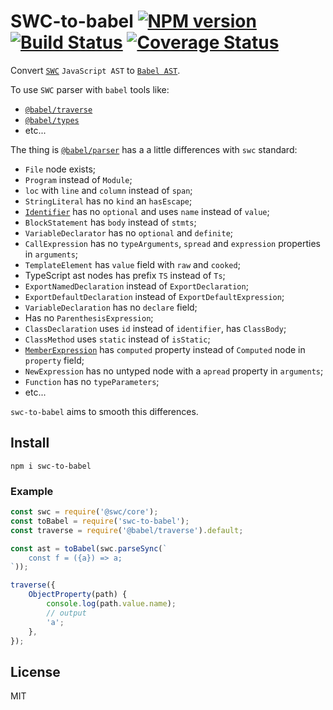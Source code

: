 # SWC-to-babel [![NPM version][NPMIMGURL]][NPMURL] [![Build Status][BuildStatusIMGURL]][BuildStatusURL] [![Coverage Status][CoverageIMGURL]][CoverageURL]

[NPMIMGURL]: https://img.shields.io/npm/v/swc-to-babel.svg?style=flat&longCache=true
[BuildStatusURL]: https://github.com/coderaiser/swc-to-babel/actions?query=workflow%3A%22Node+CI%22 "Build Status"
[BuildStatusIMGURL]: https://github.com/coderaiser/swc-to-babel/workflows/Node%20CI/badge.svg
[NPMURL]: https://npmjs.org/package/swc-to-babel "npm"
[BuildStatusURL]: https://travis-ci.org/coderaiser/swc-to-babel "Build Status"
[CoverageURL]: https://coveralls.io/github/coderaiser/swc-to-babel?branch=master
[CoverageIMGURL]: https://coveralls.io/repos/coderaiser/swc-to-babel/badge.svg?branch=master&service=github

Convert [`SWC`](https://swc.rs/) `JavaScript AST` to [`Babel AST`](https://github.com/babel/babel/blob/main/packages/babel-parser/ast/spec.md).

To use `SWC` parser with `babel` tools like:

- [`@babel/traverse`](https://babeljs.io/docs/en/babel-traverse)
- [`@babel/types`](https://babeljs.io/docs/en/babel-types)
- etc...

The thing is [`@babel/parser`](https://babeljs.io/docs/en/babel-parser) has a a little differences with `swc` standard:

- `File` node exists;
- `Program` instead of `Module`;
- `loc` with `line` and `column` instead of `span`;
- `StringLiteral` has no `kind` an `hasEscape`;
- [`Identifier`](https://github.com/coderaiser/putout/blob/master/docs/the-book-of-ast.md#identifier) has no `optional` and uses `name` instead of `value`;
- `BlockStatement` has `body` instead of `stmts`;
- `VariableDeclarator` has no `optional` and `definite`;
- `CallExpression` has no `typeArguments`, `spread` and `expression` properties in `arguments`;
- `TemplateElement` has `value` field with `raw` and `cooked`;
- TypeScript ast nodes has prefix `TS` instead of `Ts`;
- `ExportNamedDeclaration` instead of `ExportDeclaration`;
- `ExportDefaultDeclaration` instead of `ExportDefaultExpression`;
- `VariableDeclaration` has no `declare` field;
- Has no `ParenthesisExpression`;
- `ClassDeclaration` uses `id` instead of `identifier`, has `ClassBody`;
- `ClassMethod` uses `static` instead of `isStatic`;
- [`MemberExpression`](https://github.com/coderaiser/putout/blob/master/docs/the-book-of-ast.md#memberexpression) has `computed` property instead of `Computed` node in `property` field;
- `NewExpression` has no untyped node with a `apread` property in `arguments`;
- `Function` has no `typeParameters`;
- etc...

`swc-to-babel` aims to smooth this differences.

## Install

```
npm i swc-to-babel
```

### Example

```js
const swc = require('@swc/core');
const toBabel = require('swc-to-babel');
const traverse = require('@babel/traverse').default;

const ast = toBabel(swc.parseSync(`
    const f = ({a}) => a;
`));

traverse({
    ObjectProperty(path) {
        console.log(path.value.name);
        // output
        'a';
    },
});
```

## License

MIT
